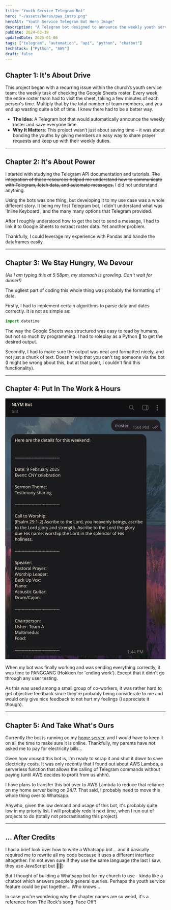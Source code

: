 ```yaml
---
title: "Youth Service Telegram Bot"
hero: "~/assets/heros/pwa_intro.png"
heroAlt: "Youth Service Telegram Bot Hero Image"
description: "A Telegram bot designed to announce the weekly youth service roster and facilitate prayer requests for the church community."
pubDate: 2024-03-19
updatedDate: 2025-01-06
tags: ["telegram", "automation", "api", "python", "chatbot"]
techStack: ["Python", "AWS"]
draft: false
---
```


## Chapter 1: It's About Drive

This project began with a recurring issue within the church’s youth service team: the weekly task of checking the Google Sheets roster. Every week, the entire roster team had to visit the sheet, taking a few minutes of each person's time. Multiply that by the total number of team members, and you end up wasting quite a bit of time. I knew there had to be a better way.

- **The Idea**: A Telegram bot that would automatically announce the weekly roster and save everyone time.
- **Why It Matters**: This project wasn’t just about saving time &ndash; it was about bonding the youths by giving members an easy way to share prayer requests and keep up with their weekly duties.

---

## Chapter 2: It's About Power

I started with studying the Telegram API documentation and tutorials. ~~The integration of these resources helped me understand how to communicate with Telegram, fetch data, and automate messages.~~ I did not understand anything.

Using the bots was one thing, but developing it to my use case was a whole different story. It being my first Telegram bot, I didn't understand what was 'Inline Keyboard', and the many many options that Telegram provided.

After I roughly understood how to get the bot to send a message, I had to link it to Google Sheets to extract roster data. Yet another problem.

Thankfully, I could leverage my experience with Pandas and handle the dataframes easily.

---

## Chapter 3: We Stay Hungry, We Devour

_(As I am typing this at 5:58pm, my stomach is growling. Can't wait for dinner!)_

The ugliest part of coding this whole thing was probably the formatting of data.

Firstly, I had to implement certain algorithms to parse data and dates correctly. It is not as simple as:

```python
import datetime
```

The way the Google Sheets was structured was easy to read by humans, but not so much by programming. I had to roleplay as a Python 🐍 to get the desired output.

Secondly, I had to make sure the output was neat and formatted nicely, and not just a chunk of text. Doesn't help that you can't tag someone via the bot (I might be wrong about this, but at that point, I couldn't find this functionality).

---

## Chapter 4: Put In The Work & Hours

![Picture of NLYM Bot](../../assets/projects/nlym_telebot_1.jpg "Picture of NLYM Bot")

When my bot was finally working and was sending everything correctly, it was time to PANGGANG (Hokkien for 'ending work'). Except that it didn't go through any user testing.

As this was used among a small group of co-workers, it was rather hard to get objective feedback since they're probably being considerate to me and would only give nice feedback to not hurt my feelings (I appreciate it though).

---

## Chapter 5: And Take What's Ours

Currently the bot is running on my [home server](/projects/home_server), and I would have to keep it on all the time to make sure it is online. Thankfully, my parents have not asked me to pay for electricity bills...

Given how unused this bot is, I'm ready to scrap it and shut it down to save electricity costs. It was only recently that I found out about AWS Lambda, a serverless function that allows the calling of Telegram commands without paying (until AWS decides to profit from us ahhh).

I have plans to transfer this bot over to AWS Lambda to reduce that reliance on my home server being on 24/7. That said, I probably need to move this whole thing over to Whatsapp.

Anywho, given the low demand and usage of this bot, it's probably quite low in my priority list. I will probably redo it next time, when I run out of projects to do (totally not procrastinating this project).

---

## ... After Credits

I had a brief look over how to write a Whatsapp bot... and it basically required me to rewrite all my code because it uses a different interface altogether. I'm not even sure if they use the same language (the last I saw, they use JavaScript but 🤷‍♂️)

But I thought of building a Whatsapp bot for my church to use - kinda like a chatbot which answers people's general queries. Perhaps the youth service feature could be put together... Who knows...

In case you're wondering why the chapter names are so weird, it's a reference from The Rock's song 'Face Off'!

